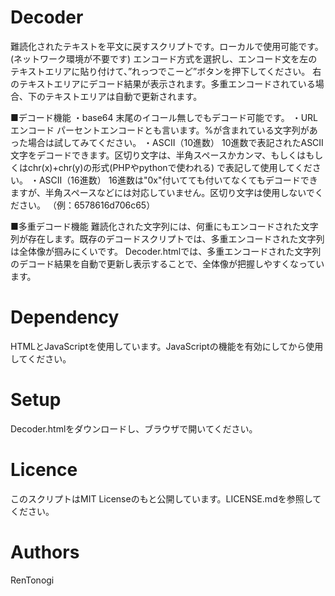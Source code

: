 # Decoder
難読化されたテキストを平文に戻すスクリプトです。ローカルで使用可能です。(ネットワーク環境が不要です)
エンコード方式を選択し、エンコード文を左のテキストエリアに貼り付けて、”れっつでこーど”ボタンを押下してください。
右のテキストエリアにデコード結果が表示されます。多重エンコードされている場合、下のテキストエリアは自動で更新されます。

■デコード機能
・base64
  末尾のイコール無しでもデコード可能です。
・URLエンコード
  パーセントエンコードとも言います。%が含まれている文字列があった場合は試してみてください。
・ASCII（10進数）
  10進数で表記されたASCII文字をデコードできます。区切り文字は、半角スペースかカンマ、もしくはもしくはchr(x)+chr(y)の形式(PHPやpythonで使われる)
  で表記して使用してください。
・ASCII（16進数）
  16進数は"0x"付いてても付いてなくてもデコードできますが、半角スペースなどには対応していません。区切り文字は使用しないでください。
  （例：6578616d706c65）
  
 ■多重デコード機能
 難読化された文字列には、何重にもエンコードされた文字列が存在します。既存のデコードスクリプトでは、多重エンコードされた文字列は全体像が掴みにくいです。
 Decoder.htmlでは、多重エンコードされた文字列のデコード結果を自動で更新し表示することで、全体像が把握しやすくなっています。
 
  

# Dependency
HTMLとJavaScriptを使用しています。JavaScriptの機能を有効にしてから使用してください。

# Setup
Decoder.htmlをダウンロードし、ブラウザで開いてください。

# Licence
このスクリプトはMIT Licenseのもと公開しています。LICENSE.mdを参照してください。

# Authors
RenTonogi
